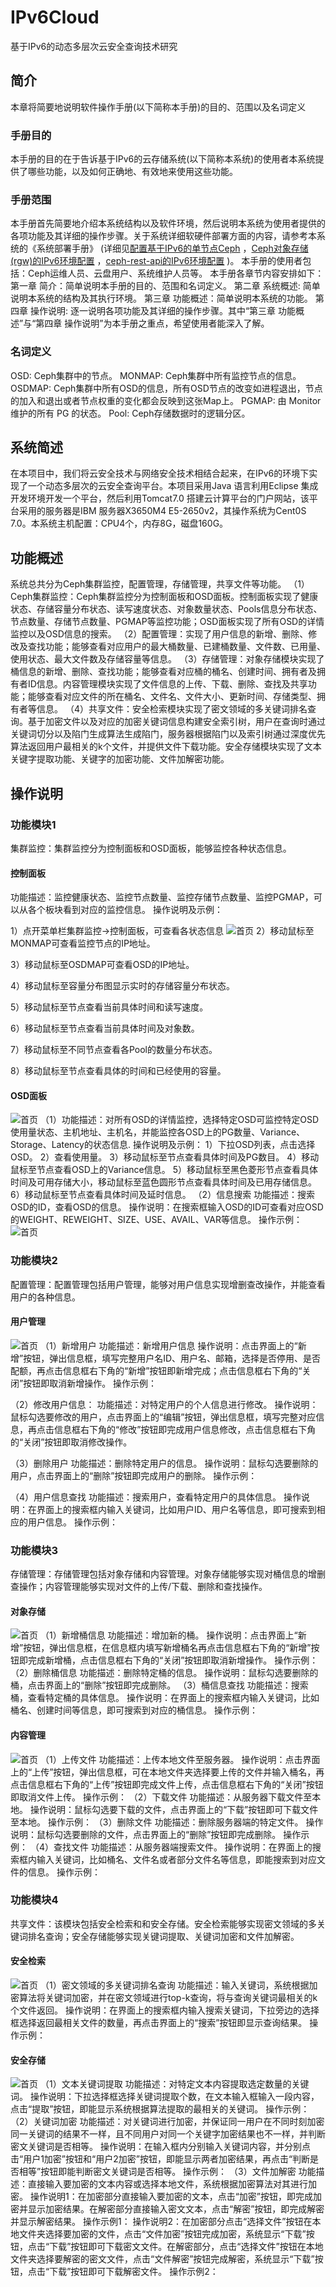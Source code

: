 # IPv6Cloud
基于IPv6的动态多层次云安全查询技术研究
## 简介
本章将简要地说明软件操作手册(以下简称本手册)的目的、范围以及名词定义
### 手册目的
本手册的目的在于告诉基于IPv6的云存储系统(以下简称本系统)的使用者本系统提供了哪些功能，以及如何正确地、有效地来使用这些功能。
### 手册范围
本手册首先简要地介绍本系统结构以及软件环境，然后说明本系统为使用者提供的各项功能及其详细的操作步骤。关于系统详细软硬件部署方面的内容，请参考本系统的《系统部署手册》
(详细见[配置基于IPv6的单节点Ceph](https://lemon2013.github.io/2016/11/06/配置基于IPv6的Ceph/)
，[Ceph对象存储(rgw)的IPv6环境配置](https://lemon2013.github.io/2016/11/09/Ceph对象存储-rgw-IPv6环境配置/)
，[ceph-rest-api的IPv6环境配置]( https://lemon2013.github.io/2017/12/26/ceph-rest-api/)
)。
本手册的使用者包括：Ceph运维人员、云盘用户、系统维护人员等。
本手册各章节内容安排如下：
第一章 简介：简单说明本手册的目的、范围和名词定义。
第二章 系统概述: 简单说明本系统的结构及其执行环境。
第三章 功能概述：简单说明本系统的功能。
第四章 操作说明: 逐一说明各项功能及其详细的操作步骤。其中“第三章 功能概述”与“第四章 操作说明”为本手册之重点，希望使用者能深入了解。
### 名词定义
OSD: Ceph集群中的节点。
MONMAP: Ceph集群中所有监控节点的信息。
OSDMAP: Ceph集群中所有OSD的信息，所有OSD节点的改变如进程退出，节点的加入和退出或者节点权重的变化都会反映到这张Map上。
PGMAP: 由 Monitor 维护的所有 PG 的状态。
Pool: Ceph存储数据时的逻辑分区。

## 系统简述
在本项目中，我们将云安全技术与网络安全技术相结合起来，在IPv6的环境下实现了一个动态多层次的云安全查询平台。本项目采用Java 语言利用Eclipse 集成开发环境开发一个平台，然后利用Tomcat7.0 搭建云计算平台的门户网站，该平台采用的服务器是IBM 服务器X3650M4 E5-2650v2，其操作系统为Cent0S 7.0。本系统主机配置：CPU4个，内存8G，磁盘160G。
## 功能概述
系统总共分为Ceph集群监控，配置管理，存储管理，共享文件等功能。
（1）Ceph集群监控：Ceph集群监控分为控制面板和OSD面板。控制面板实现了健康状态、存储容量分布状态、读写速度状态、对象数量状态、Pools信息分布状态、节点数量、存储节点数量、PGMAP等监控功能；OSD面板实现了所有OSD的详情监控以及OSD信息的搜索。
（2）配置管理：实现了用户信息的新增、删除、修改及查找功能；能够查看对应用户的最大桶数量、已建桶数量、文件数、已用量、使用状态、最大文件数及存储容量等信息。
（3）存储管理：对象存储模块实现了桶信息的新增、删除、查找功能；能够查看对应桶的桶名、创建时间、拥有者及拥有者ID信息。内容管理模块实现了文件信息的上传、下载、删除、查找及共享功能；能够查看对应文件的所在桶名、文件名、文件大小、更新时间、存储类型、拥有者等信息。
（4）共享文件：安全检索模块实现了密文领域的多关键词排名查询。基于加密文件以及对应的加密关键词信息构建安全索引树，用户在查询时通过关键词切分以及陷门生成算法生成陷门，服务器根据陷门以及索引树通过深度优先算法返回用户最相关的k个文件，并提供文件下载功能。安全存储模块实现了文本关键字提取功能、关键字的加密功能、文件加解密功能。
## 操作说明
### 功能模块1
集群监控：集群监控分为控制面板和OSD面板，能够监控各种状态信息。
#### 控制面板
功能描述：监控健康状态、监控节点数量、监控存储节点数量、监控PGMAP，可以从各个板块看到对应的监控信息。
操作说明及示例：

1）点开菜单栏集群监控->控制面板，可查看各状态信息
![首页](http://oqo3t056d.bkt.clouddn.com/cephindex.png)
2）移动鼠标至MONMAP可查看监控节点的IP地址。

3）移动鼠标至OSDMAP可查看OSD的IP地址。

4）移动鼠标至容量分布图显示实时的存储容量分布状态。

5）移动鼠标至节点查看当前具体时间和读写速度。

6）移动鼠标至节点查看当前具体时间及对象数。

7）移动鼠标至不同节点查看各Pool的数量分布状态。

8）移动鼠标至节点查看具体的时间和已经使用的容量。

#### OSD面板
![首页](http://oqo3t056d.bkt.clouddn.com/osdindex.png)
（1）功能描述：对所有OSD的详情监控，选择特定OSD可监控特定OSD使用量状态、主机地址、主机名，并能监控各OSD上的PG数量、Variance、Storage、Latency的状态信息.
操作说明及示例：
1）下拉OSD列表，点击选择OSD。
2）查看使用量。
3）移动鼠标至节点查看具体时间及PG数目。
4）移动鼠标至节点查看OSD上的Variance信息。
5）移动鼠标至黑色菱形节点查看具体时间及可用存储大小，移动鼠标至蓝色圆形节点查看具体时间及已用存储信息。
6）移动鼠标至节点查看具体时间及延时信息。
（2）信息搜索
功能描述：搜索OSD的ID，查看OSD的信息。
操作说明：在搜索框输入OSD的ID可查看对应OSD的WEIGHT、REWEIGHT、SIZE、USE、AVAIL、VAR等信息。
操作示例：
![首页](http://oqo3t056d.bkt.clouddn.com/osdinfo.png)
### 功能模块2
配置管理：配置管理包括用户管理，能够对用户信息实现增删查改操作，并能查看用户的各种信息。
#### 用户管理
![首页](http://oqo3t056d.bkt.clouddn.com/userindex.png)
（1）新增用户
功能描述：新增用户信息
操作说明：点击界面上的“新增”按钮，弹出信息框，填写完整用户名ID、用户名、邮箱，选择是否停用、是否配额，再点击信息框右下角的“新增”按钮即新增完成；点击信息框右下角的“关闭”按钮即取消新增操作。
操作示例：

（2）修改用户信息：
功能描述：对特定用户的个人信息进行修改。
操作说明：鼠标勾选要修改的用户，点击界面上的“编辑”按钮，弹出信息框，填写完整对应信息，再点击信息框右下角的“修改”按钮即完成用户信息修改，点击信息框右下角的“关闭”按钮即取消修改操作。


（3）删除用户
功能描述：删除特定用户的信息。
操作说明：鼠标勾选要删除的用户，点击界面上的“删除”按钮即完成用户的删除。
操作示例：

（4）用户信息查找
功能描述：搜索用户，查看特定用户的具体信息。
操作说明：在界面上的搜索框内输入关键词，比如用户ID、用户名等信息，即可搜索到相应的用户信息。
操作示例：

### 功能模块3
存储管理：存储管理包括对象存储和内容管理。对象存储能够实现对桶信息的增删查操作；内容管理能够实现对文件的上传/下载、删除和查找操作。
#### 对象存储
![首页](http://oqo3t056d.bkt.clouddn.com/bucketindex.png)
（1）新增桶信息
功能描述：增加新的桶。
操作说明：点击界面上“新增”按钮，弹出信息框，在信息框内填写新增桶名再点击信息框右下角的“新增”按钮即完成新增桶，点击信息框右下角的“关闭”按钮即取消新增操作。
操作示例：
（2）删除桶信息
功能描述：删除特定桶的信息。
操作说明：鼠标勾选要删除的桶，点击界面上的“删除”按钮即完成删除。
（3）桶信息查找
功能描述：搜索桶，查看特定桶的具体信息。
操作说明：在界面上的搜索框内输入关键词，比如桶名、创建时间等信息，即可搜索到对应的桶信息。
操作示例：
#### 内容管理
![首页](http://oqo3t056d.bkt.clouddn.com/objindex.png)
（1）上传文件
功能描述：上传本地文件至服务器。
操作说明：点击界面上的“上传”按钮，弹出信息框，可在本地文件夹选择要上传的文件并输入桶名，再点击信息框右下角的“上传”按钮即完成文件上传，点击信息框右下角的“关闭”按钮即取消文件上传。
操作示例：
（2）下载文件
功能描述：从服务器下载文件至本地。
操作说明：鼠标勾选要下载的文件，点击界面上的“下载”按钮即可下载文件至本地。
操作示例：
（3）删除文件
功能描述：删除服务器端的特定文件。
操作说明：鼠标勾选要删除的文件，点击界面上的“删除”按钮即完成删除。
操作示例：
（4）查找文件
功能描述：从服务器端搜索文件。
操作说明：在界面上的搜索框内输入关键词，比如桶名、文件名或者部分文件名等信息，即能搜索到对应文件的信息。
操作示例：
### 功能模块4
共享文件：该模块包括安全检索和和安全存储。安全检索能够实现密文领域的多关键词排名查询；安全存储能够实现关键词提取、关键词加密和文件加解密。
#### 安全检索
![首页](http://oqo3t056d.bkt.clouddn.com/tbmsm.png)
（1）密文领域的多关键词排名查询
功能描述：输入关键词，系统根据加密算法将关键词加密，并在密文领域进行top-k查询，将与查询关键词最相关的k个文件返回。
操作说明：在界面上的搜索框内输入搜索关键词，下拉旁边的选择框选择返回最相关文件的数量，再点击界面上的“搜索”按钮即显示查询结果。
操作示例：
#### 安全存储
![首页](http://oqo3t056d.bkt.clouddn.com/tbmsm.png)
（1）文本关键词提取
功能描述：对特定文本内容提取选定数量的关键词。
操作说明：下拉选择框选择关键词提取个数，在文本输入框输入一段内容，点击“提取”按钮，即能显示系统根据算法提取的最相关的关键词。
操作示例：
（2）关键词加密
功能描述：对关键词进行加密，并保证同一用户在不同时刻加密同一关键词的结果不一样，且不同用户对同一个关键字加密结果也不一样，并判断密文关键词是否相等。
操作说明：在输入框内分别输入关键词内容，并分别点击“用户1加密”按钮和“用户2加密”按钮，即能显示两者加密结果，再点击“判断是否相等”按钮即能判断密文关键词是否相等。
操作示例：
（3）文件加解密
功能描述：直接输入要加密的文本内容或选择本地文件，系统根据加密算法对其进行加密。
操作说明1：在加密部分直接输入要加密的文本，点击“加密”按钮，即完成加密并显示加密结果。在解密部分直接输入密文文本，点击“解密”按钮，即完成解密并显示解密结果。
操作示例1：
操作说明2：在加密部分点击“选择文件”按钮在本地文件夹选择要加密的文件，点击“文件加密”按钮完成加密，系统显示“下载”按钮，点击“下载”按钮即可下载密文文件。在解密部分，点击“选择文件”按钮在本地文件夹选择要解密的密文文件，点击“文件解密”按钮完成解密，系统显示“下载”按钮，点击“下载”按钮即可下载解密文件。
操作示例2：



